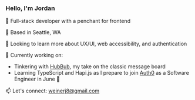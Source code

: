 ### Hello, I'm Jordan

:wave: Full-stack developer with a penchant for frontend <br />

:evergreen_tree: Based in Seattle, WA <br />

:eyes: Looking to learn more about UX/UI, web accessibility, and authentication <br />

:hatching_chick: Currently working on:
* Tinkering with [HubBub](https://github.com/jnweiner/HubBub), my take on the classic message board
* Learning TypeScript and Hapi.js as I prepare to join [Auth0](https://auth0.com/) as a Software Engineer in June 🎉

:mailbox: Let's connect: weinerj8@gmail.com <br />



<!--
**jnweiner/jnweiner** is a ✨ _special_ ✨ repository because its `README.md` (this file) appears on your GitHub profile.

Here are some ideas to get you started:

- 🔭 I’m currently working on ...
- 🌱 I’m currently learning ...
- 👯 I’m looking to collaborate on ...
- 🤔 I’m looking for help with ...
- 💬 Ask me about ...
- 📫 How to reach me: ...
- 😄 Pronouns: ...
- ⚡ Fun fact: ...
-->
